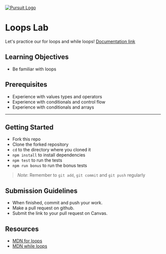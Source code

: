 [![Pursuit Logo](https://avatars1.githubusercontent.com/u/5825944?s=200&v=4)](https://pursuit.org)


# Loops Lab
Let's practice our for loops and while loops! [Documentation link](https://joinpursuit.github.io/loops_assignment/)

## Learning Objectives 
* Be familiar with loops 

## Prerequisites 
* Experience with values types and operators 
* Experience with conditionals and control flow 
* Experience with conditionals and arrays

___

## Getting Started 
* Fork this repo
* Clone the forked repository
* `cd` to the directory where you cloned it
* `npm install` to install dependencies
* `npm test` to run the tests
* `npm run bonus` to run the bonus tests

> *Note*: Remember to `git add`, `git commit` and `git push` regularly

## Submission Guidelines
  * When finished, commit and push your work.
  * Make a pull request on github.
  * Submit the link to your pull request on Canvas. 

## Resources
 - [MDN for loops](https://developer.mozilla.org/en-US/docs/Web/JavaScript/Reference/Statements/for)
 - [MDN while loops](https://developer.mozilla.org/en-US/docs/Web/JavaScript/Reference/Statements/while)

